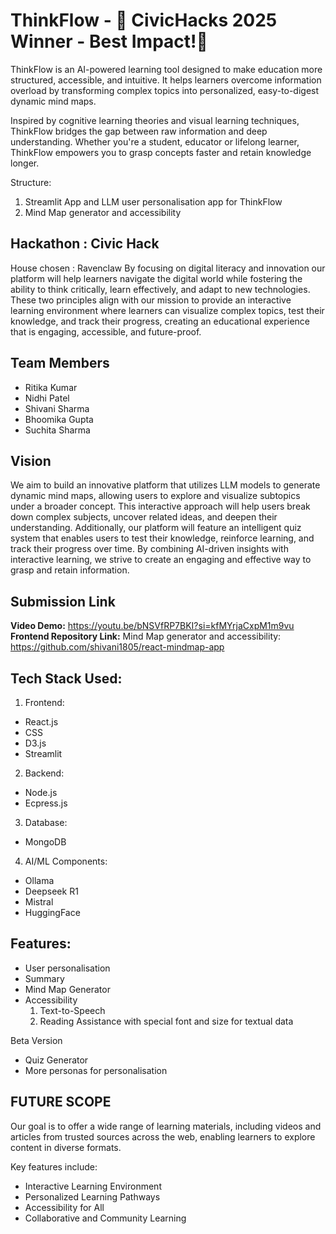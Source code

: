 # ThinkFlow - 🥇 CivicHacks 2025 Winner - Best Impact!🥇

ThinkFlow is an AI-powered learning tool designed to make education more structured, accessible, and intuitive. It helps learners overcome information overload by transforming complex topics into personalized, easy-to-digest dynamic mind maps.

Inspired by cognitive learning theories and visual learning techniques, ThinkFlow bridges the gap between raw information and deep understanding. Whether you're a student, educator or lifelong learner, ThinkFlow empowers you to grasp concepts faster and retain knowledge longer.

Structure:
1. Streamlit App and LLM user personalisation app for ThinkFlow
2. Mind Map generator and accessibility

## Hackathon : Civic Hack 
House chosen : Ravenclaw
By focusing on digital literacy and innovation our platform will help learners navigate the digital world while fostering the ability to think critically, learn effectively, and adapt to new technologies. These two principles align with our mission to provide an interactive learning environment where learners can visualize complex topics, test their knowledge, and track their progress, creating an educational experience that is engaging, accessible, and future-proof.

## Team Members
- Ritika Kumar
- Nidhi Patel
- Shivani Sharma
- Bhoomika Gupta
- Suchita Sharma

## Vision
We aim to build an innovative platform that utilizes LLM models to generate dynamic mind maps, allowing users to explore and visualize subtopics under a broader concept. This interactive approach will help users break down complex subjects, uncover related ideas, and deepen their understanding. 
Additionally, our platform will feature an intelligent quiz system that enables users to test their knowledge, reinforce learning, and track their progress over time. By combining AI-driven insights with interactive learning, we strive to create an engaging and effective way to grasp and retain information.

## Submission Link

**Video Demo:** https://youtu.be/bNSVfRP7BKI?si=kfMYrjaCxpM1m9vu
**Frontend Repository Link:** Mind Map generator and accessibility: https://github.com/shivani1805/react-mindmap-app

## Tech Stack Used:
1. Frontend:
  - React.js 
  - CSS 
  - D3.js
  - Streamlit
2. Backend:
  - Node.js
  - Ecpress.js
3. Database:
  - MongoDB
4. AI/ML Components:
  - Ollama
  - Deepseek R1
  - Mistral
  - HuggingFace

## Features:
- User personalisation
- Summary
- Mind Map Generator
- Accessibility
    1. Text-to-Speech
    2. Reading Assistance with special font and size for textual data

Beta Version
- Quiz Generator
- More personas for personalisation

## FUTURE SCOPE

Our goal is to offer a wide range of learning materials, including videos and articles from trusted sources across the web, enabling learners to explore content in diverse formats.

Key features include:
- Interactive Learning Environment
- Personalized Learning Pathways
- Accessibility for All
- Collaborative and Community Learning





